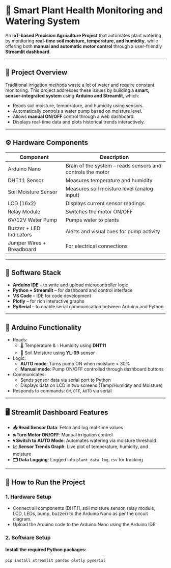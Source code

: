 # 🌿 Smart Plant Health Monitoring and Watering System

An **IoT-based Precision Agriculture Project** that automates plant watering by monitoring **real-time soil moisture, temperature, and humidity**, while offering both **manual and automatic motor control** through a user-friendly **Streamlit dashboard**.

---

## 📌 Project Overview

Traditional irrigation methods waste a lot of water and require constant monitoring. This project addresses these issues by building a **smart, sensor-integrated system** using **Arduino and Streamlit**, which:

- Reads soil moisture, temperature, and humidity using sensors.
- Automatically controls a water pump based on moisture level.
- Allows **manual ON/OFF** control through a web dashboard.
- Displays real-time data and plots historical trends interactively.

---

## ⚙️ Hardware Components

| Component               | Description                                                  |
|------------------------|--------------------------------------------------------------|
| Arduino Nano           | Brain of the system – reads sensors and controls the motor   |
| DHT11 Sensor           | Measures temperature and humidity                            |
| Soil Moisture Sensor   | Measures soil moisture level (analog input)                  |
| LCD (16x2)             | Displays current sensor readings                             |
| Relay Module           | Switches the motor ON/OFF                                    |
| 6V/12V Water Pump      | Pumps water to plants                                        |
| Buzzer + LED Indicators| Alerts and visual cues for pump activity                     |
| Jumper Wires + Breadboard | For electrical connections                              |

---

## 🧠 Software Stack

- **Arduino IDE** – to write and upload microcontroller logic
- **Python + Streamlit** – for dashboard and control interface
- **VS Code** – IDE for code development
- **Plotly** – for rich interactive graphs
- **PySerial** – to enable serial communication between Arduino and Python

---

## 🔌 Arduino Functionality

- Reads:
  - 🌡️ Temperature & 💧 Humidity using **DHT11**
  - 🌱 Soil Moisture using **YL-69** sensor
- Logic:
  - **AUTO mode**: Turns pump ON when moisture < 30%
  - **Manual mode**: Pump ON/OFF controlled through dashboard buttons
- Communicates:
  - Sends sensor data via serial port to Python
  - Displays data on LCD in two screens (Temp/Humidity and Moisture)
- Responds to commands: `ON`, `OFF`, `AUTO` via serial

---

## 🖥️ Streamlit Dashboard Features

- **📥 Read Sensor Data**: Fetch and log real-time values
- **🔛 Turn Motor ON/OFF**: Manual irrigation control
- **🌀 Switch to AUTO Mode**: Automates watering via moisture threshold
- **📈 Sensor Trends Graph**: Live plot of temperature, humidity, and moisture
- **🗂️ Data Logging**: Logged into `plant_data_log.csv` for tracking

---

## 🚀 How to Run the Project

### 1. Hardware Setup
- Connect all components (DHT11, soil moisture sensor, relay module, LCD, LEDs, pump, buzzer) to the Arduino Nano as per the circuit diagram.
- Upload the Arduino code to the Arduino Nano using the Arduino IDE.

### 2. Software Setup

#### Install the required Python packages:
```bash
pip install streamlit pandas plotly pyserial
